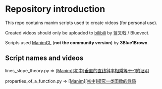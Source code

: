 # Repository introduction

This repo contains manim scripts used to create videos (for personal use).

Created videos should only be uploaded to [bilibili](https://www.bilibili.com) by 蓝叉戟 / Bluevect.

Scripts used [ManimGL](https://github.com/3b1b/manim) (**not the community version**) by **3Blue1Brown**.

## Script names and videos

lines_slope_theory.py => [\[Manim\]\[初中\]垂直的直线斜率相乘等于-1的证明](https://www.bilibili.com/video/BV1rr4y1h7H1)

properties_of_a_function.py => [\[Manim\]\[初中\]探究一类函数的性质](https://www.bilibili.com/video/BV1ri4y1S7Qt)
